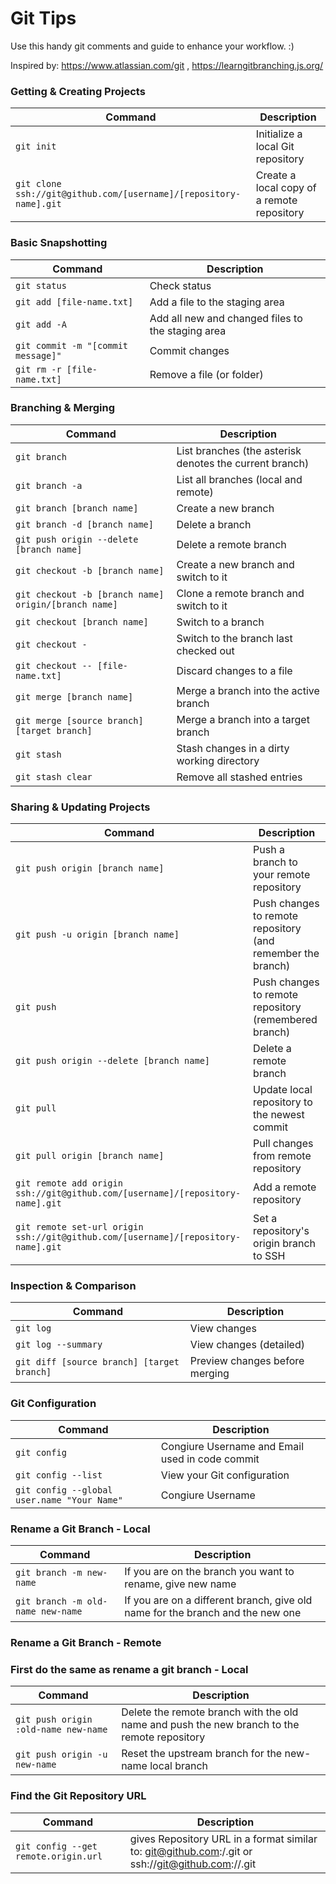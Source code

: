 # Git Tips

Use this handy git comments and guide to enhance your workflow. :) 

Inspired by: https://www.atlassian.com/git , https://learngitbranching.js.org/

### Getting & Creating Projects

| Command | Description |
| ------- | ----------- |
| `git init` | Initialize a local Git repository |
| `git clone ssh://git@github.com/[username]/[repository-name].git` | Create a local copy of a remote repository |

### Basic Snapshotting

| Command | Description |
| ------- | ----------- |
| `git status` | Check status |
| `git add [file-name.txt]` | Add a file to the staging area |
| `git add -A` | Add all new and changed files to the staging area |
| `git commit -m "[commit message]"` | Commit changes |
| `git rm -r [file-name.txt]` | Remove a file (or folder) |

### Branching & Merging

| Command | Description |
| ------- | ----------- |
| `git branch` | List branches (the asterisk denotes the current branch) |
| `git branch -a` | List all branches (local and remote) |
| `git branch [branch name]` | Create a new branch |
| `git branch -d [branch name]` | Delete a branch |
| `git push origin --delete [branch name]` | Delete a remote branch |
| `git checkout -b [branch name]` | Create a new branch and switch to it |
| `git checkout -b [branch name] origin/[branch name]` | Clone a remote branch and switch to it |
| `git checkout [branch name]` | Switch to a branch |
| `git checkout -` | Switch to the branch last checked out |
| `git checkout -- [file-name.txt]` | Discard changes to a file |
| `git merge [branch name]` | Merge a branch into the active branch |
| `git merge [source branch] [target branch]` | Merge a branch into a target branch |
| `git stash` | Stash changes in a dirty working directory |
| `git stash clear` | Remove all stashed entries |

### Sharing & Updating Projects

| Command | Description |
| ------- | ----------- |
| `git push origin [branch name]` | Push a branch to your remote repository |
| `git push -u origin [branch name]` | Push changes to remote repository (and remember the branch) |
| `git push` | Push changes to remote repository (remembered branch) |
| `git push origin --delete [branch name]` | Delete a remote branch |
| `git pull` | Update local repository to the newest commit |
| `git pull origin [branch name]` | Pull changes from remote repository |
| `git remote add origin ssh://git@github.com/[username]/[repository-name].git` | Add a remote repository |
| `git remote set-url origin ssh://git@github.com/[username]/[repository-name].git` | Set a repository's origin branch to SSH |

### Inspection & Comparison

| Command | Description |
| ------- | ----------- |
| `git log` | View changes |
| `git log --summary` | View changes (detailed) |
| `git diff [source branch] [target branch]` | Preview changes before merging |

### Git Configuration
| Command | Description |
| ------- | ----------- |
| `git config` | Congiure Username and Email used in code commit |
| `git config --list` | View your Git configuration |
| `git config --global user.name "Your Name"` | Congiure Username |

### Rename a Git Branch - Local
| Command | Description |
| ------- | ----------- |
| `git branch -m new-name` | If you are on the branch you want to rename, give new name |
| `git branch -m old-name new-name` | If you are on a different branch, give old name for the branch and the new one |

### Rename a Git Branch - Remote
### First do the same as rename a git branch - Local
| Command | Description |
| ------- | ----------- |
| `git push origin :old-name new-name` | Delete the remote branch with the old name and push the new branch to the remote repository |
| `git push origin -u new-name` | Reset the upstream branch for the new-name local branch |

### Find the Git Repository URL
| Command | Description |
| ------- | ----------- |
| `git config --get remote.origin.url` | gives Repository URL in a format similar to: git@github.com:<user>/<project>.git or ssh://git@github.com:<port>/<user>/<project>.git |
